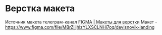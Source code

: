 # Верстка макета
Источник макета телеграм-канал [FIGMA | Макеты для верстки](https://t.me/+oXZSKMmXp6UyOGI6)
Макет - https://www.figma.com/file/MBrZiijhlzYLXSCLNHi7oq/devisnovik-landing
